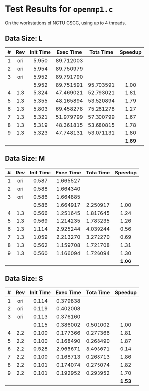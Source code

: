 # Test Results for `openmp1.c` #

On the workstations of NCTU CSCC, using up to 4 threads.

## Data Size: L ##

| # | Rev | Init Time | Exec Time | Tota Time | Speedup |
|:-:|:---:|:---------:|:---------:|:---------:|:-------:|
| 1 | ori | 5.950     | 89.712003 |           |         |
| 2 | ori | 5.954     | 89.750979 |           |         |
| 3 | ori | 5.952     | 89.791790 |           |         |
|   |     | 5.952     | 89.751591 | 95.703591 | 1.00    |
| 4 | 1.3 | 5.324     | 47.469021 | 52.793021 | 1.81    |
| 5 | 1.3 | 5.355     | 48.165894 | 53.520894 | 1.79    |
| 6 | 1.3 | 5.803     | 69.458278 | 75.261278 | 1.27    |
| 7 | 1.3 | 5.321     | 51.979799 | 57.300799 | 1.67    |
| 8 | 1.3 | 5.319     | 48.361815 | 53.680815 | 1.78    |
| 9 | 1.3 | 5.323     | 47.748131 | 53.071131 | 1.80    |
|   |     |           |           |           | **1.69**|

## Data Size: M ##

| # | Rev | Init Time | Exec Time | Tota Time | Speedup |
|:-:|:---:|:---------:|:---------:|:---------:|:-------:|
| 1 | ori | 0.587     | 1.665527  |           |         |
| 2 | ori | 0.588     | 1.664340  |           |         |
| 3 | ori | 0.586     | 1.664885  |           |         |
|   |     | 0.586     | 1.664917  | 2.250917  | 1.00    |
| 4 | 1.3 | 0.566     | 1.251645  | 1.817645  | 1.24    |
| 5 | 1.3 | 0.569     | 1.214235  | 1.783235  | 1.26    |
| 6 | 1.3 | 1.114     | 2.925244  | 4.039244  | 0.56    |
| 7 | 1.3 | 1.059     | 2.213270  | 3.272270  | 0.69    |
| 8 | 1.3 | 0.562     | 1.159708  | 1.721708  | 1.31    |
| 9 | 1.3 | 0.560     | 1.166094  | 1.726094  | 1.30    |
|   |     |           |           |           | **1.06**|

## Data Size: S ##

| # | Rev | Init Time | Exec Time | Tota Time | Speedup |
|:-:|:---:|:---------:|:---------:|:---------:|:-------:|
| 1 | ori | 0.114     | 0.379838  |           |         |
| 2 | ori | 0.119     | 0.402008  |           |         |
| 3 | ori | 0.113     | 0.376160  |           |         |
|   |     | 0.115     | 0.386002  | 0.501002  | 1.00    |
| 4 | 2.2 | 0.100     | 0.177366  | 0.277366  | 1.81    |
| 5 | 2.2 | 0.100     | 0.168490  | 0.268490  | 1.87    |
| 6 | 2.2 | 0.528     | 2.965671  | 3.493671  | 0.14    |
| 7 | 2.2 | 0.100     | 0.168713  | 0.268713  | 1.86    |
| 8 | 2.2 | 0.101     | 0.174074  | 0.275074  | 1.82    |
| 9 | 2.2 | 0.101     | 0.192952  | 0.293952  | 1.70    |
|   |     |           |           |           | **1.53**|
